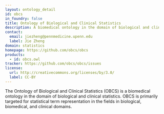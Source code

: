 ```yaml
---
layout: ontology_detail
id: obcs
in_foundry: false
title: Ontology of Biological and Clinical Statistics
description: A biomedical ontology in the domain of biological and clinical statistics.
contact:
  email: jiezheng@pennmedicine.upenn.edu
  label: Jie Zheng
domain: statistics
homepage: https://github.com/obcs/obcs
products:
  - id: obcs.owl
tracker: https://github.com/obcs/obcs/issues
license:
  url: http://creativecommons.org/licenses/by/3.0/
  label: CC-BY
---
```


The Ontology of Biological and Clinical Statistics (OBCS) is a biomedical ontology in the domain of biological and clinical statistics. OBCS is primarily targeted for statistical term representation in the fields in biological, biomedical, and clinical domains.
